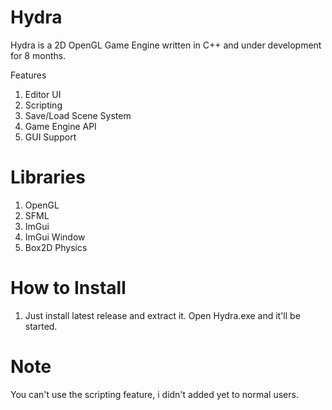 # Hydra

Hydra is a 2D OpenGL Game Engine written in C++ and under development for 8 months.
  
Features
  1. Editor UI
  2. Scripting
  3. Save/Load Scene System
  4. Game Engine API
  5. GUI Support
  
# Libraries
  1. OpenGL
  2. SFML
  3. ImGui
  4. ImGui Window 
  5. Box2D Physics


# How to Install
  
  1. Just install latest release and extract it. Open Hydra.exe and it'll be started.

# Note
  You can't use the scripting feature, i didn't added yet to normal users.
